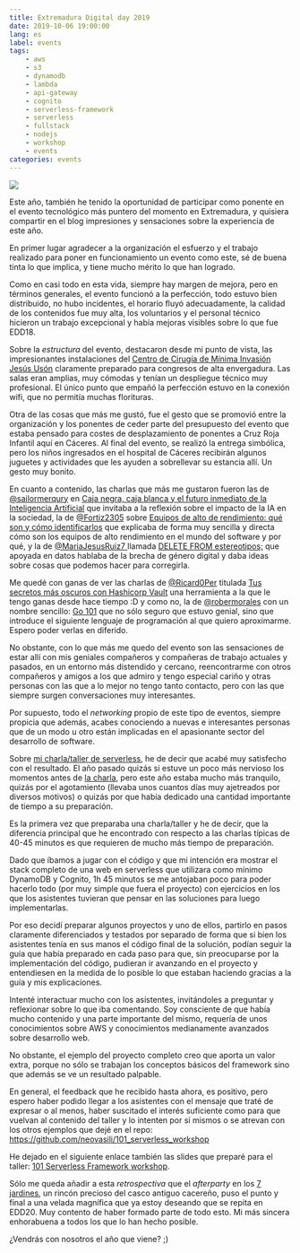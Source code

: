 ```yaml
---
title: Extremadura Digital day 2019
date: 2019-10-06 19:00:00
lang: es
label: events
tags: 
    - aws
    - s3
    - dynamodb
    - lambda
    - api-gateway
    - cognito
    - serverless-framework
    - serverless
    - fullstack
    - nodejs
    - workshop
    - events
categories: events
---
```


![](/images/edd-2019.jpg)

Este año, también he tenido la oportunidad de participar como ponente en el evento tecnológico más puntero del momento en Extremadura, y quisiera compartir en el blog impresiones y sensaciones sobre la experiencia de este año.

<!-- more -->

En primer lugar agradecer a la organización el esfuerzo y el trabajo realizado para poner en funcionamiento un evento como este, sé de buena tinta lo que implica, y tiene mucho mérito lo que han logrado.

Como en casi todo en esta vida, siempre hay margen de mejora, pero en términos generales, el evento funcionó a la perfección, todo estuvo bien distribuido, no hubo incidentes, el horario fluyó adecuadamente, la calidad de los contenidos fue muy alta, los voluntarios y el personal técnico hicieron un trabajo excepcional y había mejoras visibles sobre lo que fue EDD18.

Sobre la _estructura_ del evento, destacaron desde mi punto de vista, las impresionantes instalaciones del [Centro de Cirugía de Mínima Invasión Jesús Usón](https://www.ccmijesususon.com) claramente preparado para congresos de alta envergadura. Las salas eran amplias, muy cómodas y tenían un despliegue técnico muy profesional. El único punto que empañó la perfección estuvo en la conexión wifi, que no permitía muchas florituras.

Otra de las cosas que más me gustó, fue el gesto que se promovió entre la organización y los ponentes de ceder parte del presupuesto del evento que estaba pensado para costes de desplazamiento de ponentes a Cruz Roja Infantil aquí en Cáceres. Al final del evento, se realizó la entrega simbólica, pero los niños ingresados en el hospital de Cáceres recibirán algunos juguetes y actividades que les ayuden a sobrellevar su estancia allí. Un gesto muy bonito.

En cuanto a contenido, las charlas que más me gustaron fueron las de [@sailormerqury](https://twitter.com/sailormerqury) en [Caja negra, caja blanca y el futuro inmediato de la Inteligencia Artificial](https://2019.extremaduradigitalday.com/ponente/nerea-luis/) que invitaba a la reflexión sobre el impacto de la IA en la sociedad, la de [@Fortiz2305](https://twitter.com/Fortiz2305) sobre [Equipos de alto de rendimiento: qué son y cómo identificarlos](https://2019.extremaduradigitalday.com/ponente/francisco-ortiz-abril/) que explicaba de forma muy sencilla y directa cómo son los equipos de alto rendimiento en el mundo del software y por qué, y la de [@MariaJesusRuiz7
](https://twitter.com/MariaJesusRuiz7) llamada [DELETE FROM estereotipos;](https://2019.extremaduradigitalday.com/ponente/maria-jesus-ruiz-suero/) que apoyada en datos hablaba de la brecha de género digital y daba ideas sobre cosas que podemos hacer para corregirla.

Me quedé con ganas de ver las charlas de [@Ricard0Per](https://twitter.com/Ricard0Per) titulada [Tus secretos más oscuros con Hashicorp Vault](https://2019.extremaduradigitalday.com/ponente/ricardo-pereira/) una herramienta a la que le tengo ganas desde hace tiempo :D y como no, la de [@robermorales](https://twitter.com/robermorales) con un nombre sencillo: [Go 101](https://2019.extremaduradigitalday.com/ponente/rober-morales-chaparro/) que no sólo seguro que estuvo genial, sino que introduce el siguiente lenguaje de programación al que quiero aproximarme. Espero poder verlas en diferido.

No obstante, con lo que más me quedo del evento son las sensaciones de estar allí con mis geniales compañeros y compañeras de trabajo actuales y pasados, en un entorno más distendido y cercano, reencontrarme con otros compañeros y amigos a los que admiro y tengo especial cariño y otras personas con las que a lo mejor no tengo tanto contacto, pero con las que siempre surgen conversaciones muy interesantes.

Por supuesto, todo el _networking_ propio de este tipo de eventos, siempre propicia que además, acabes conociendo a nuevas e interesantes personas que de un modo u otro están implicadas en el apasionante sector del desarrollo de software.

Sobre [mi charla/taller de serverless](https://2019.extremaduradigitalday.com/ponente/juan-manuel-ruiz-fernandezsngular/), he de decir que acabé muy satisfecho con el resultado. El año pasado quizás si estuve un poco más nervioso los momentos antes de [la charla](https://youtu.be/VO2_3wuaNBk?t=7106), pero este año estaba mucho más tranquilo, quizás por el agotamiento (llevaba unos cuantos días muy ajetreados por diversos motivos) o quizás por que había dedicado una cantidad importante de tiempo a su preparación.

Es la primera vez que preparaba una charla/taller y he de decir, que la diferencia principal que he encontrado con respecto a las charlas típicas de 40-45 minutos es que requieren de mucho más tiempo de preparación.

Dado que íbamos a jugar con el código y que mi intención era mostrar el stack completo de una web en serverless que utilizara como mínimo DynamoDB y Cognito, 1h 45 minutos se me antojaban poco para poder hacerlo todo (por muy simple que fuera el proyecto) con ejercicios en los que los asistentes tuvieran que pensar en las soluciones para luego implementarlas. 

Por eso decidí preparar algunos proyectos y uno de ellos, partirlo en pasos claramente diferenciados y testados por separado de forma que si bien los asistentes tenía en sus manos el código final de la solución, podían seguir la guía que había preparado en cada paso para que, sin preocuparse por la implementación del código, pudieran ir avanzando en el proyecto y entendiesen en la medida de lo posible lo que estaban haciendo gracias a la guía y mis explicaciones.

Intenté interactuar mucho con los asistentes, invitándoles a preguntar y reflexionar sobre lo que iba comentando. Soy consciente de que había mucho contenido y una parte importante del mismo, requería de unos conocimientos sobre AWS y conocimientos medianamente avanzados sobre desarrollo web.

No obstante, el ejemplo del proyecto completo creo que aporta un valor extra, porque no sólo se trabajan los conceptos básicos del framework sino que además se ve un resultado palpable.

En general, el feedback que he recibido hasta ahora, es positivo, pero espero haber podido llegar a los asistentes con el mensaje que traté de expresar o al menos, haber suscitado el interés suficiente como para que vuelvan al contenido del taller y lo intenten por sí mismos o se atrevan con los otros ejemplos que dejé en el repo: https://github.com/neovasili/101_serverless_workshop

He dejado en el siguiente enlace también las slides que preparé para el taller: [101 Serverless Framework workshop](https://files.juanmanuelruizfernandez.com/101+Serverless+Framework+workshop.pdf).

Sólo me queda añadir a esta _retrospectiva_ que el _afterparty_ en los [7 jardines](https://lossietejardines.es/galeria), un rincón precioso del casco antiguo cacereño, puso el punto y final a una velada magnífica que ya estoy deseando que se repita en EDD20. Muy contento de haber formado parte de todo esto. Mi más sincera enhorabuena a todos los que lo han hecho posible.

¿Vendrás con nosotros el año que viene? ;)